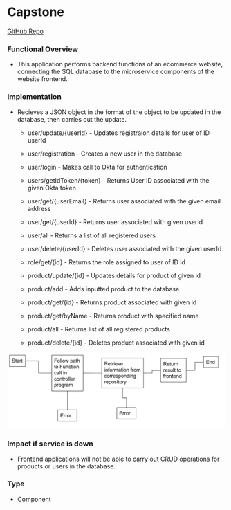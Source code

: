 # Capstone
[GitHub Repo](https://github.com/d-sedano/capstone-project-group-3)
### Functional Overview
- This application performs backend functions of an ecommerce website, connecting the SQL database to the microservice components of the website frontend.
### Implementation
- Recieves a JSON object in the format of the object to be updated in the database, then carries out the update. 

  - user/update/{userId} - Updates registraion details for user of ID userId
  - user/registration - Creates a new user in the database
  - user/login - Makes call to Okta for authentication
  - users/getIdToken/{token} - Returns User ID associated with the given Okta token
  - user/get/{userEmail} - Returns user associated with the given email address
  - user/get/{userId} - Returns user associated with given userId
  - user/all - Returns a list of all registered users
  - user/delete/{userId} - Deletes user associated with the given userId

  - role/get/{id} - Returns the role assigned to user of ID id

  - product/update/{id} - Updates details for product of given id
  - product/add - Adds inputted product to the database
  - product/get/{id} - Returns product associated with given id
  - product/get/byName - Returns product with specified name
  - product/all - Returns list of all registered products
  - product/delete/{id} - Deletes product associated with given id
 
![title](flow.png) 

### Impact if service is down
- Frontend applications will not be able to carry out CRUD operations for products or users in the database. 
### Type
- Component
